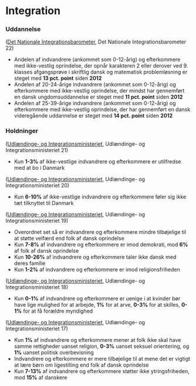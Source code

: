 # Integration

### Uddannelse

([Det Nationale Integrationsbarometer](https://integrationsbarometer.dk/udviklingsrapporter/hele-landet-0322.pdf), Det Nationale Integrationsbarometer 22)

* Andelen af indvandrere (ankommet som 0-12-årig) og efterkommere med ikke-vestlig oprindelse, der opnår karakteren 2 eller derover ved 9. klasses afgangsprøve i skriftlig dansk og matematisk problemløsning er steget med **13 pct. point** siden **2012**
* Andelen af 20-24-årige indvandrere (ankommet som 0-12-årig) og efterkommere med ikke-vestlig oprindelse, der mindst har gennemført en dansk ungdomsuddannelse er steget med **11 pct. point** siden **2012**
* Andelen af 25-39-årige indvandrere (ankommet som 0-12-årig) og efterkommere med ikke-vestlig oprindelse, der har gennemført en dansk videregående uddannelse er steget med **14 pct. point** siden **2012**

### Holdninger

([Udlændinge- og Integrationsministeriet](https://integrationsbarometer.dk/tal-og-analyser/filer-tal-og-analyser/arkiv/2021-baggrundstabeller-fra-medborgerskabsundersogelsen-2021), Udlændinge- og Integrationsministeriet 21)

* Kun **1-3%** af ikke-vestlige indvandrere og efterkommere er utilfredse med at bo i Danmark&#x20;

([Udlændinge- og Integrationsministeriet](https://integrationsbarometer.dk/tal-og-analyser/filer-tal-og-analyser/arkiv/BaggrundstabellerfraMedborgerskabsundersgelsen2020.pdf), Udlændinge- og Integrationsministeriet 20)

* Kun **6-10%** af ikke-vestlige indvandrere og efterkommere føler sig ikke tæt tilknyttet til Danmark

([Udlændinge- og Integrationsministeriet](https://integrationsbarometer.dk/tal-og-analyser/filer-tal-og-analyser/arkiv/BaggrundstabellerfraMedborgerskabsundersgelsen2019\_v2.pdf), Udlændinge- og Integrationsministeriet 19)

* Overordnet set så er indvandrere og efterkommere mindre tilbøjelige til at støtte velfærd end folk af dansk oprindelse
* Kun **7-8%** af indvandrere og efterkommere er imod demokrati, mod **6%** af folk af dansk oprindelse
* Kun **10-26%** af indvandrere og efterkommere taler ikke dansk med deres familie
* Kun **1-2%** af indvandrere og efterkommere er imod religionsfriheden

([Udlændinge- og Integrationsministeriet](https://integrationsbarometer.dk/tal-og-analyser/filer-tal-og-analyser/arkiv/Baggrundstabeller\_medborgerskab\_2018.pdf), Udlændinge- og Integrationsministeriet 18)

* Kun **0-1%** af indvandrere og efterkommere er uenige i at kvinder bør have lige mulighed for at arbejde, **1%** for at arve, **0-3%** for at skilles, **0-1%** for at få forældre myndighed

([Udlændinge- og Integrationsministeriet](https://integrationsbarometer.dk/tal-og-analyser/filer-tal-og-analyser/arkiv/NotatmedBaggrundstabeller2.pdf), Udlændinge- og Integrationsministeriet 17)

* Kun **1%** af indvandrere og efterkommere mener at folk ikke skal have samme rettigheder uanset religion, **0-3%** uanset seksuel orientering, og **1%** uanset politisk overbevisning
* Indvandrere og efterkommere er mere tilbøjelige til at mene det er vigtigt at lære børn om ligestilling end folk af dansk oprindelse
* Kun **7-13%** af indvandrere og efterkommere støtter ikke ytringsfriheden, mod **15%** af danskere
